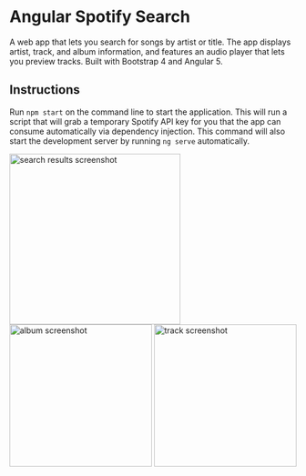 # Angular Spotify Search

A web app that lets you search for songs by artist or title. The app displays artist, track, and album information, and features an audio player that lets you preview tracks. Built with Bootstrap 4 and Angular 5.

## Instructions

Run `npm start` on the command line to start the application. This will run a script that will grab a temporary Spotify API key for you that the app can consume automatically via dependency injection. This command will also start the development server by running `ng serve` automatically.

<img src="https://github.com/LeeDumond/angular-spotify-search/blob/master/src/assets/images/search-results.png" alt="search results screenshot" style="width: 300px;"/>
<img src="https://github.com/LeeDumond/angular-spotify-search/blob/master/src/assets/images/album.png" alt="album screenshot" style="width: 250px;"/>
<img src="https://github.com/LeeDumond/angular-spotify-search/blob/master/src/assets/images/track.png" alt="track screenshot" style="width: 250px;"/>